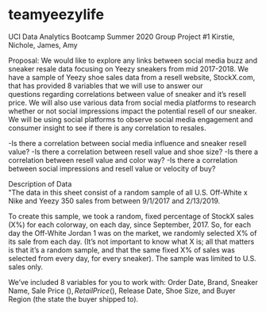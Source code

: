 # teamyeezylife
UCI Data Analytics Bootcamp Summer 2020 Group Project #1 Kirstie, Nichole, James, Amy

Proposal:
We would like to explore any links between social media buzz and sneaker resale data focusing on Yeezy sneakers from mid 2017-2018. We have a sample of Yeezy shoe sales data from a resell website, StockX.com, that has provided 8 variables that we will use to answer our questions regarding correlations between value of sneaker and it’s resell price. We will also use various data from social media platforms to research whether or not social impressions impact the potential resell of our sneaker. We will be using social platforms to observe social media engagement and consumer insight to see if there is any correlation to resales.

-Is there a correlation between social media influence and sneaker resell value?
-Is there a correlation between resell value and shoe size?
-Is there a correlation between resell value and color way?
-Is there a correlation between social impressions and resell value or velocity of buy?

Description of Data    
"The data in this sheet consist of a random sample of all U.S. Off-White x Nike and Yeezy 350 sales from between 9/1/2017 and 2/13/2019. 

To create this sample, we took a random, fixed percentage of StockX sales (X%) for each colorway, on each day, since September, 2017. So, for each day the Off-White Jordan 1 was on the market, we randomly selected X% of its sale from each day. (It’s not important to know what X is; all that matters is that it’s a random sample, and that the same fixed X% of sales was selected from every day, for every sneaker). The sample was limited to U.S. sales only.

We’ve included 8 variables for you to work with: Order Date, Brand, Sneaker Name, Sale Price ($), Retail Price ($), Release Date, Shoe Size, and Buyer Region (the state the buyer shipped to). 
